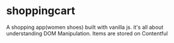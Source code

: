 # shoppingcart
A shopping app(women shoes) built with vanilla js. 
it's all about understanding DOM Manipulation. 
Items are stored on Contentful
